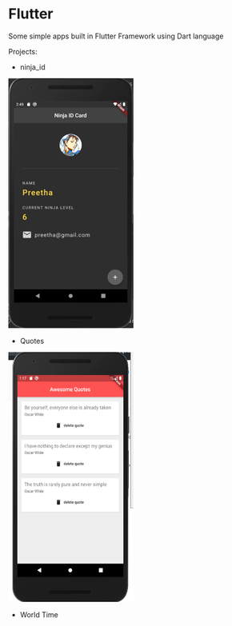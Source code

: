 # Flutter

Some simple apps built in Flutter Framework using Dart language

Projects:
 
  - ninja_id
 <img src="ninja_id/image.png" width="250" height="500">


  - Quotes
 <img src="quotes/image.png" width="250" height="500">  
  
  
  - World Time
  
  

